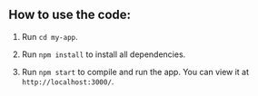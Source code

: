 ## How to use the code:

1. Run `cd my-app`.

2. Run `npm install` to install all dependencies.

3. Run `npm start` to compile and run the app. You can view it at `http://localhost:3000/`.
